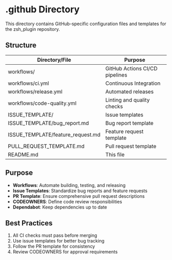 # .github Directory

This directory contains GitHub-specific configuration files and templates for the zsh_plugin repository.

## Structure

| Directory/File              | Purpose                                |
|-----------------------------|----------------------------------------|
| workflows/                  | GitHub Actions CI/CD pipelines         |
| workflows/ci.yml            | Continuous Integration                 |
| workflows/release.yml       | Automated releases                     |
| workflows/code-quality.yml  | Linting and quality checks             |
| ISSUE_TEMPLATE/             | Issue templates                        |
| ISSUE_TEMPLATE/bug_report.md | Bug report template                   |
| ISSUE_TEMPLATE/feature_request.md | Feature request template        |
| PULL_REQUEST_TEMPLATE.md    | Pull request template                  |
| README.md                   | This file                              |

## Purpose

- **Workflows**: Automate building, testing, and releasing
- **Issue Templates**: Standardize bug reports and feature requests
- **PR Template**: Ensure comprehensive pull request descriptions
- **CODEOWNERS**: Define code review responsibilities
- **Dependabot**: Keep dependencies up to date

## Best Practices

1. All CI checks must pass before merging
2. Use issue templates for better bug tracking
3. Follow the PR template for consistency
4. Review CODEOWNERS for approval requirements
